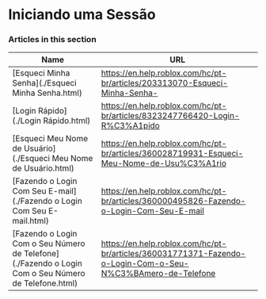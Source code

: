 # Iniciando uma Sessão  
### Articles in this section
Name|URL
-|-
[Esqueci Minha Senha](./Esqueci Minha Senha.html) |https://en.help.roblox.com/hc/pt-br/articles/203313070-Esqueci-Minha-Senha-
[Login Rápido](./Login Rápido.html) |https://en.help.roblox.com/hc/pt-br/articles/8323247766420-Login-R%C3%A1pido
[Esqueci Meu Nome de Usuário](./Esqueci Meu Nome de Usuário.html) |https://en.help.roblox.com/hc/pt-br/articles/360028719931-Esqueci-Meu-Nome-de-Usu%C3%A1rio
[Fazendo o Login Com Seu E-mail](./Fazendo o Login Com Seu E-mail.html) |https://en.help.roblox.com/hc/pt-br/articles/360000495826-Fazendo-o-Login-Com-Seu-E-mail
[Fazendo o Login Com o Seu Número de Telefone](./Fazendo o Login Com o Seu Número de Telefone.html) |https://en.help.roblox.com/hc/pt-br/articles/360031771371-Fazendo-o-Login-Com-o-Seu-N%C3%BAmero-de-Telefone